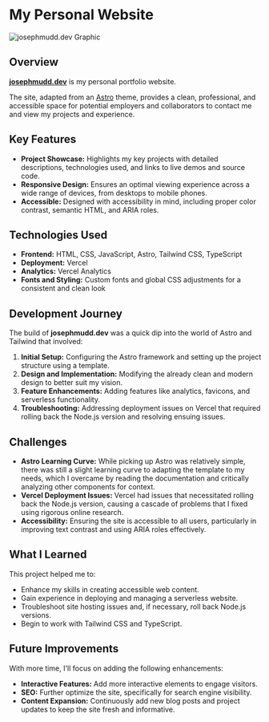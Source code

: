 # My Personal Website

<img alt="josephmudd.dev Graphic" src="/josephmudd-dev-graphic.png" />

## Overview

<a href="https://josephmudd.dev">**josephmudd.dev**</a> is my personal portfolio website.

The site, adapted from an <a href="https://astro.build/" target="_blank">Astro</a> theme, provides a clean, professional, and accessible space for potential employers and collaborators to contact me and view my projects and experience.

## Key Features

- **Project Showcase:** Highlights my key projects with detailed descriptions, technologies used, and links to live demos and source code.
- **Responsive Design:** Ensures an optimal viewing experience across a wide range of devices, from desktops to mobile phones.
- **Accessible:** Designed with accessibility in mind, including proper color contrast, semantic HTML, and ARIA roles.

## Technologies Used

- **Frontend:** HTML, CSS, JavaScript, Astro, Tailwind CSS, TypeScript
- **Deployment:** Vercel
- **Analytics:** Vercel Analytics
- **Fonts and Styling:** Custom fonts and global CSS adjustments for a consistent and clean look

## Development Journey

The build of **josephmudd.dev** was a quick dip into the world of Astro and Tailwind that involved:

1. **Initial Setup:** Configuring the Astro framework and setting up the project structure using a template.
2. **Design and Implementation:** Modifying the already clean and modern design to better suit my vision.
3. **Feature Enhancements:** Adding features like analytics, favicons, and serverless functionality.
4. **Troubleshooting:** Addressing deployment issues on Vercel that required rolling back the Node.js version and resolving ensuing issues.

## Challenges

- **Astro Learning Curve:** While picking up Astro was relatively simple, there was still a slight learning curve to adapting the template to my needs, which I overcame by reading the documentation and critically analyzing other components for context.
- **Vercel Deployment Issues:** Vercel had issues that necessitated rolling back the Node.js version, causing a cascade of problems that I fixed using rigorous online research.
- **Accessibility:** Ensuring the site is accessible to all users, particularly in improving text contrast and using ARIA roles effectively.

## What I Learned

This project helped me to:

- Enhance my skills in creating accessible web content.
- Gain experience in deploying and managing a serverless website.
- Troubleshoot site hosting issues and, if necessary, roll back Node.js versions.
- Begin to work with Tailwind CSS and TypeScript.

## Future Improvements

With more time, I'll focus on adding the following enhancements:

- **Interactive Features:** Add more interactive elements to engage visitors.
- **SEO:** Further optimize the site, specifically for search engine visibility.
- **Content Expansion:** Continuously add new blog posts and project updates to keep the site fresh and informative.
